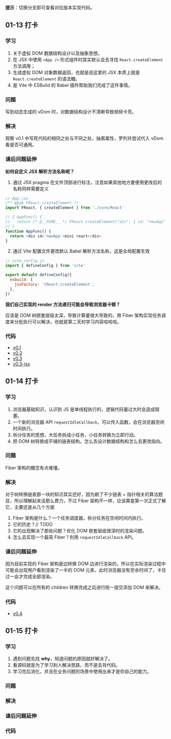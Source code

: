 **提示**：切换分支即可查看对应版本实现代码。

## 01-13 打卡

### 学习

1. 关于虚拟 DOM 数据结构设计以及抽象思想。
2. 在 JSX 中使用 `<App />` 形式组件时其实默认会去寻找 `React.createElement` 方法调用；
3. 生成虚拟 DOM 对象数据返回，也就是说这里的 JSX 本质上就是 `React.createElement` 的语法糖。
4. 是 Vite 中 ESBuild 的 Babel 插件帮助我们完成了这件事情。

### 问题

写到动态生成的 vDom 时，对数据结构设计不清晰导致频频卡壳。

### 解决

观察 v0.1 中写死代码的相同之处与不同之处，抽离属性，罗列并尝试代入 vDom 看是否可通用。

### 课后问题延伸

**如何自定义 JSX 解析方法名称呢？**

1. 通过 JSX pragma 在文件顶部进行标注，注意如果其他地方要使用更改后的名称同样需要定义

```js
// App.jsx
/** @jsx FReact.createElement */
import FReact, { createElement } from './core/React'

// ƒ AppFunc() {
//   return /* @__PURE__ */ FReact.createElement("div", { id: "newApp" }, "mini react");
// }
function AppFunc() {
  return <div id='newApp'>mini react</div>
}
```

2. 通过 Vite 配置文件更改默认 Babel 解析方法名称，这是全局配置生效

```js
// vite.config.js
import { defineConfig } from 'vite'

export default defineConfig({
  esbuild: {
    jsxFactory: 'CReact.createElement',
  },
})
```

**我们自己实现的 render 方法递归可能会导致浏览器卡顿？**

应该是 DOM 树嵌套层级太深，导致计算量很大导致的，用 Fiber 架构实现任务调度来分批执行可以解决，也就是第二天的学习内容哈哈哈。

### 代码

- [v0.1](https://github.com/fengstats/mini-react/tree/v0.1)
- [v0.2](https://github.com/fengstats/mini-react/tree/v0.2)
- [v0.3](https://github.com/fengstats/mini-react/tree/v0.3)
- [v0.3-jsx](https://github.com/fengstats/mini-react/tree/v0.3-jsx)

## 01-14 打卡

### 学习

1. 浏览器基础知识，认识到 JS 是单线程执行的，逻辑代码量过大时会造成阻塞。
2. 一个新的浏览器 API `requestIdleCallback`，可以传入函数，会在浏览器空闲时间执行。
3. 拆分任务的思想，大任务拆成小任务，小任务转换为立即行动。
4. 把 DOM 树转换成平铺的链表结构，怎么去设计数据结构和怎么去更改指向。

### 问题

Fiber 架构的概念有点难懂。

### 解决

对于树转换链表那一块的知识其实还好，因为刷了不少链表 + 指针相关的算法题目，所以理解起来没那么费力，不过 Fiber 架构不一样，应该算是第一次正式了解它，主要还是从几个方面

1. Fiber 架构是什么？一个任务调度器，拆分任务在空闲时间内执行。
2. 它的历史？// TODO
3. 它的出现解决了那些问题？优化 DOM 嵌套层级很深时的渲染问题。
4. 怎么去实现一个最简 Fiber？利用 `requestIdleCallback` API。

### 课后问题延伸

因为目前实现的 Fiber 架构是边转换 DOM 边进行渲染的，所以在实际渲染过程中可能会出现用户看到渲染了一半的 DOM 元素，此时浏览器没有空余时间了，卡住过一会才完成全部渲染。

这个问题可以在所有的 children 转换完成之后进行统一提交添加 DOM 来解决。

### 代码

- [v0.4](https://github.com/fengstats/mini-react/tree/v0.4)

## 01-15 打卡

### 学习

1. 遇到问题先找 **why**，知道问题的原因就好解决了。
2. 看源码就是为了学习别人解决思路，而不是去背代码。
3. 学习完后消化，并且在业务问题的场景中使用出来才是你自己的能力。

### 问题

### 解决

### 课后问题延伸

### 代码
